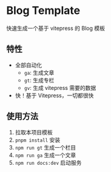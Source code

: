 # Blog Template

快速生成一个基于 vitepress 的 Blog 模板

## 特性

- 全部自动化
  - `ga`: 生成文章
  - `gt`: 生成专栏
  - `gv`: 生成 vitepress 需要的数据
- 快！基于 Vitepress，一切都很快

## 使用方法

1. 拉取本项目模板
2. `pnpm install` 安装
3. `npm run gt` 生成一个栏目
4. `npm run ga` 生成一个文章
5. `npm run docs:dev` 启动服务
